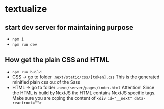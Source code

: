# textualize

## start dev server for maintaining purpose

- `npm i`
- `npm run dev`

## How get the plain CSS and HTML

- `npm run build`
- CSS -> go to folder `.next/static/css/[token].css` This is the generated minified plain css out of the Sass
- HTML -> go to folder `.next/server/pages/index.html`
  Attention! Since the HTML is build by NextJS the HTML contains NextJS specific tags.
  Make sure you are coping the content of `<div id="__next" data-reactroot="">`
